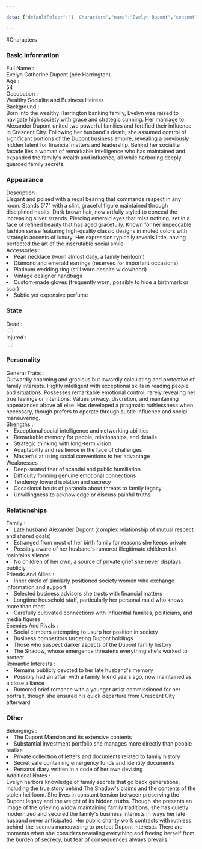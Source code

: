 ```yaml
---

data: {"defaultFolder":"1. Characters","name":"Evelyn Dupont","contentType":"characters","template":{"BasicInformation":{"FullName":{"value":"Evelyn Catherine Dupont (née Harrington)","type":"text"},"Age":{"value":"54","type":"text"},"Occupation":{"value":"Wealthy Socialite and Business Heiress","type":"text"},"Background":{"value":"Born into the wealthy Harrington banking family, Evelyn was raised to navigate high society with grace and strategic cunning. Her marriage to Alexander Dupont united two powerful families and fortified their influence in Crescent City. Following her husband's death, she assumed control of significant portions of the Dupont business empire, revealing a previously hidden talent for financial matters and leadership. Behind her socialite facade lies a woman of remarkable intelligence who has maintained and expanded the family's wealth and influence, all while harboring deeply guarded family secrets.","type":"textarea"}},"Appearance":{"Description":{"value":"Elegant and poised with a regal bearing that commands respect in any room. Stands 5'7\" with a slim, graceful figure maintained through disciplined habits. Dark brown hair, now artfully styled to conceal the increasing silver strands. Piercing emerald eyes that miss nothing, set in a face of refined beauty that has aged gracefully. Known for her impeccable fashion sense featuring high-quality classic designs in muted colors with strategic accents of luxury. Her expression typically reveals little, having perfected the art of the inscrutable social smile.","type":"textarea"},"Accessories":{"value":["Pearl necklace (worn almost daily, a family heirloom)","Diamond and emerald earrings (reserved for important occasions)","Platinum wedding ring (still worn despite widowhood)","Vintage designer handbags","Custom-made gloves (frequently worn, possibly to hide a birthmark or scar)","Subtle yet expensive perfume"],"type":"array:text"}},"State":{"Dead":{"value":false,"type":"boolean"},"Injured":{"value":false,"type":"boolean"}},"Personality":{"GeneralTraits":{"value":"Outwardly charming and gracious but inwardly calculating and protective of family interests. Highly intelligent with exceptional skills in reading people and situations. Possesses remarkable emotional control, rarely revealing her true feelings or intentions. Values privacy, discretion, and maintaining appearances above all else. Has developed a pragmatic ruthlessness when necessary, though prefers to operate through subtle influence and social maneuvering.","type":"textarea"},"Strengths":{"value":["Exceptional social intelligence and networking abilities","Remarkable memory for people, relationships, and details","Strategic thinking with long-term vision","Adaptability and resilience in the face of challenges","Masterful at using social conventions to her advantage"],"type":"array:text"},"Weaknesses":{"value":["Deep-seated fear of scandal and public humiliation","Difficulty forming genuine emotional connections","Tendency toward isolation and secrecy","Occasional bouts of paranoia about threats to family legacy","Unwillingness to acknowledge or discuss painful truths"],"type":"array:text"}},"Relationships":{"Family":{"value":["Late husband Alexander Dupont (complex relationship of mutual respect and shared goals)","Estranged from most of her birth family for reasons she keeps private","Possibly aware of her husband's rumored illegitimate children but maintains silence","No children of her own, a source of private grief she never displays publicly"],"type":"array:text"},"FriendsAndAllies":{"value":["Inner circle of similarly positioned society women who exchange information and support","Selected business advisors she trusts with financial matters","Longtime household staff, particularly her personal maid who knows more than most","Carefully cultivated connections with influential families, politicians, and media figures"],"type":"array:text"},"EnemiesAndRivals":{"value":["Social climbers attempting to usurp her position in society","Business competitors targeting Dupont holdings","Those who suspect darker aspects of the Dupont family history","The Shadow, whose emergence threatens everything she's worked to protect"],"type":"array:text"},"RomanticInterests":{"value":["Remains publicly devoted to her late husband's memory","Possibly had an affair with a family friend years ago, now maintained as a close alliance","Rumored brief romance with a younger artist commissioned for her portrait, though she ensured his quick departure from Crescent City afterward"],"type":"array:text"}},"Other":{"Belongings":{"value":["The Dupont Mansion and its extensive contents","Substantial investment portfolio she manages more directly than people realize","Private collection of letters and documents related to family history","Secret safe containing emergency funds and identity documents","Personal diary written in a code of her own devising"],"type":"array:text"},"AdditionalNotes":{"value":"Evelyn harbors knowledge of family secrets that go back generations, including the true story behind The Shadow's claims and the contents of the stolen heirloom. She lives in constant tension between preserving the Dupont legacy and the weight of its hidden truths. Though she presents an image of the grieving widow maintaining family traditions, she has quietly modernized and secured the family's business interests in ways her late husband never anticipated. Her public charity work contrasts with ruthless behind-the-scenes maneuvering to protect Dupont interests. There are moments when she considers revealing everything and freeing herself from the burden of secrecy, but fear of consequences always prevails.","type":"textarea"}}}}

---
```


#Characters

<div class="section level-3"><h3 class="section-header">Basic Information</h3><div class="section-content"><div class="content-container"><div class="field-container field-type-text"><div class="field-label">Full Name : </div><div class="field-value text-value">Evelyn Catherine Dupont (née Harrington)</div></div><div class="field-container field-type-text"><div class="field-label">Age : </div><div class="field-value text-value">54</div></div><div class="field-container field-type-text"><div class="field-label">Occupation : </div><div class="field-value text-value">Wealthy Socialite and Business Heiress</div></div><div class="field-container field-type-textarea"><div class="field-label">Background : </div><div class="field-value"><div class="content-creation-textarea">Born into the wealthy Harrington banking family, Evelyn was raised to navigate high society with grace and strategic cunning. Her marriage to Alexander Dupont united two powerful families and fortified their influence in Crescent City. Following her husband's death, she assumed control of significant portions of the Dupont business empire, revealing a previously hidden talent for financial matters and leadership. Behind her socialite facade lies a woman of remarkable intelligence who has maintained and expanded the family's wealth and influence, all while harboring deeply guarded family secrets.</div></div></div></div></div></div><div class="section-separator"></div><div class="section level-3"><h3 class="section-header">Appearance</h3><div class="section-content"><div class="content-container"><div class="field-container field-type-textarea"><div class="field-label">Description : </div><div class="field-value"><div class="content-creation-textarea">Elegant and poised with a regal bearing that commands respect in any room. Stands 5'7" with a slim, graceful figure maintained through disciplined habits. Dark brown hair, now artfully styled to conceal the increasing silver strands. Piercing emerald eyes that miss nothing, set in a face of refined beauty that has aged gracefully. Known for her impeccable fashion sense featuring high-quality classic designs in muted colors with strategic accents of luxury. Her expression typically reveals little, having perfected the art of the inscrutable social smile.</div></div></div><div class="field-container field-type-array:text"><div class="field-label">Accessories : </div><nav class="field-value array-container"><li class="array-item text-item">Pearl necklace (worn almost daily, a family heirloom)</li><li class="array-item text-item">Diamond and emerald earrings (reserved for important occasions)</li><li class="array-item text-item">Platinum wedding ring (still worn despite widowhood)</li><li class="array-item text-item">Vintage designer handbags</li><li class="array-item text-item">Custom-made gloves (frequently worn, possibly to hide a birthmark or scar)</li><li class="array-item text-item">Subtle yet expensive perfume</li></nav></div></div></div></div><div class="section-separator"></div><div class="section level-3"><h3 class="section-header">State</h3><div class="section-content"><div class="content-container"><div class="field-container field-type-boolean"><div class="field-label">Dead : </div><div class="field-value"><input type="checkbox" disabled="true"></div></div><div class="field-container field-type-boolean"><div class="field-label">Injured : </div><div class="field-value"><input type="checkbox" disabled="true"></div></div></div></div></div><div class="section-separator"></div><div class="section level-3"><h3 class="section-header">Personality</h3><div class="section-content"><div class="content-container"><div class="field-container field-type-textarea"><div class="field-label">General Traits : </div><div class="field-value"><div class="content-creation-textarea">Outwardly charming and gracious but inwardly calculating and protective of family interests. Highly intelligent with exceptional skills in reading people and situations. Possesses remarkable emotional control, rarely revealing her true feelings or intentions. Values privacy, discretion, and maintaining appearances above all else. Has developed a pragmatic ruthlessness when necessary, though prefers to operate through subtle influence and social maneuvering.</div></div></div><div class="field-container field-type-array:text"><div class="field-label">Strengths : </div><nav class="field-value array-container"><li class="array-item text-item">Exceptional social intelligence and networking abilities</li><li class="array-item text-item">Remarkable memory for people, relationships, and details</li><li class="array-item text-item">Strategic thinking with long-term vision</li><li class="array-item text-item">Adaptability and resilience in the face of challenges</li><li class="array-item text-item">Masterful at using social conventions to her advantage</li></nav></div><div class="field-container field-type-array:text"><div class="field-label">Weaknesses : </div><nav class="field-value array-container"><li class="array-item text-item">Deep-seated fear of scandal and public humiliation</li><li class="array-item text-item">Difficulty forming genuine emotional connections</li><li class="array-item text-item">Tendency toward isolation and secrecy</li><li class="array-item text-item">Occasional bouts of paranoia about threats to family legacy</li><li class="array-item text-item">Unwillingness to acknowledge or discuss painful truths</li></nav></div></div></div></div><div class="section-separator"></div><div class="section level-3"><h3 class="section-header">Relationships</h3><div class="section-content"><div class="content-container"><div class="field-container field-type-array:text"><div class="field-label">Family : </div><nav class="field-value array-container"><li class="array-item text-item">Late husband Alexander Dupont (complex relationship of mutual respect and shared goals)</li><li class="array-item text-item">Estranged from most of her birth family for reasons she keeps private</li><li class="array-item text-item">Possibly aware of her husband's rumored illegitimate children but maintains silence</li><li class="array-item text-item">No children of her own, a source of private grief she never displays publicly</li></nav></div><div class="field-container field-type-array:text"><div class="field-label">Friends And Allies : </div><nav class="field-value array-container"><li class="array-item text-item">Inner circle of similarly positioned society women who exchange information and support</li><li class="array-item text-item">Selected business advisors she trusts with financial matters</li><li class="array-item text-item">Longtime household staff, particularly her personal maid who knows more than most</li><li class="array-item text-item">Carefully cultivated connections with influential families, politicians, and media figures</li></nav></div><div class="field-container field-type-array:text"><div class="field-label">Enemies And Rivals : </div><nav class="field-value array-container"><li class="array-item text-item">Social climbers attempting to usurp her position in society</li><li class="array-item text-item">Business competitors targeting Dupont holdings</li><li class="array-item text-item">Those who suspect darker aspects of the Dupont family history</li><li class="array-item text-item">The Shadow, whose emergence threatens everything she's worked to protect</li></nav></div><div class="field-container field-type-array:text"><div class="field-label">Romantic Interests : </div><nav class="field-value array-container"><li class="array-item text-item">Remains publicly devoted to her late husband's memory</li><li class="array-item text-item">Possibly had an affair with a family friend years ago, now maintained as a close alliance</li><li class="array-item text-item">Rumored brief romance with a younger artist commissioned for her portrait, though she ensured his quick departure from Crescent City afterward</li></nav></div></div></div></div><div class="section-separator"></div><div class="section level-3"><h3 class="section-header">Other</h3><div class="section-content"><div class="content-container"><div class="field-container field-type-array:text"><div class="field-label">Belongings : </div><nav class="field-value array-container"><li class="array-item text-item">The Dupont Mansion and its extensive contents</li><li class="array-item text-item">Substantial investment portfolio she manages more directly than people realize</li><li class="array-item text-item">Private collection of letters and documents related to family history</li><li class="array-item text-item">Secret safe containing emergency funds and identity documents</li><li class="array-item text-item">Personal diary written in a code of her own devising</li></nav></div><div class="field-container field-type-textarea"><div class="field-label">Additional Notes : </div><div class="field-value"><div class="content-creation-textarea">Evelyn harbors knowledge of family secrets that go back generations, including the true story behind The Shadow's claims and the contents of the stolen heirloom. She lives in constant tension between preserving the Dupont legacy and the weight of its hidden truths. Though she presents an image of the grieving widow maintaining family traditions, she has quietly modernized and secured the family's business interests in ways her late husband never anticipated. Her public charity work contrasts with ruthless behind-the-scenes maneuvering to protect Dupont interests. There are moments when she considers revealing everything and freeing herself from the burden of secrecy, but fear of consequences always prevails.</div></div></div></div></div></div><div class="section-separator"></div>